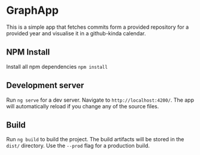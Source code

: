 # GraphApp

This is a simple app that fetches commits form a provided repository for a provided year and visualise it in a github-kinda calendar. 

## NPM Install
Install all npm dependencies `npm install`

## Development server

Run `ng serve` for a dev server. Navigate to `http://localhost:4200/`. The app will automatically reload if you change any of the source files.

## Build

Run `ng build` to build the project. The build artifacts will be stored in the `dist/` directory. Use the `--prod` flag for a production build.

